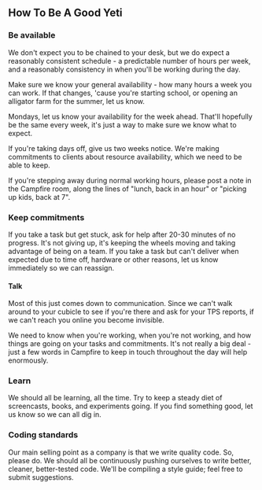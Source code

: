 ## How To Be A Good Yeti

### Be available
We don't expect you to be chained to your desk, but we do expect a reasonably consistent schedule - a predictable number of hours per week, and a reasonably consistency in when you'll be working during the day.

Make sure we know your general availability - how many hours a week you can work. If that changes, 'cause you're starting school, or opening an alligator farm for the summer, let us know.

Mondays, let us know your availability for the week ahead. That'll hopefully be the same every week, it's just a way to make sure we know what to expect.

If you're taking days off, give us two weeks notice. We're making commitments to clients about resource availability, which we need to be able to keep.

If you're stepping away during normal working hours, please post a note in the Campfire room, along the lines of "lunch, back in an hour" or "picking up kids, back at 7".

### Keep commitments
If you take a task but get stuck, ask for help after 20-30 minutes of no progress. It's not giving up, it's keeping the wheels moving and taking advantage of being on a team.
If you take a task but can't deliver when expected due to time off, hardware or other reasons, let us know immediately so we can reassign.

#### Talk
Most of this just comes down to communication. Since we can't walk around to your cubicle to see if you're there and ask for your TPS reports, if we can't reach you online you become invisible. 

We need to know when you're working, when you're not working, and how things are going on your tasks and commitments. It's not really a big deal - just a few words in Campfire to keep in touch throughout the day will help enormously.

### Learn
We should all be learning, all the time. Try to keep a steady diet of screencasts, books, and experiments going. If you find something good, let us know so we can all dig in.

### Coding standards

Our main selling point as a company is that we write quality code. So, please do. We should all be continuously pushing ourselves to write better, cleaner, better-tested code. We'll be compiling a style guide; feel free to submit suggestions.
